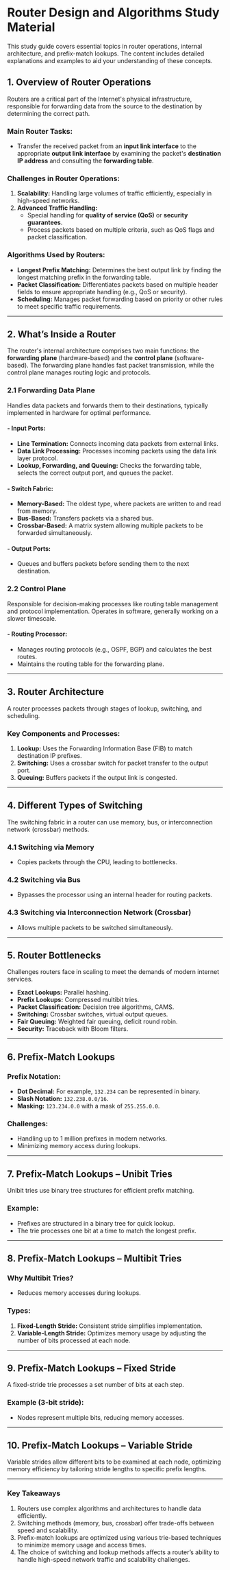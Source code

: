 
# Router Design and Algorithms Study Material

This study guide covers essential topics in router operations, internal architecture, and prefix-match lookups. The content includes detailed explanations and examples to aid your understanding of these concepts.

## 1. Overview of Router Operations

Routers are a critical part of the Internet's physical infrastructure, responsible for forwarding data from the source to the destination by determining the correct path.

### Main Router Tasks:
- Transfer the received packet from an **input link interface** to the appropriate **output link interface** by examining the packet's **destination IP address** and consulting the **forwarding table**.
  
### Challenges in Router Operations:
1. **Scalability:** Handling large volumes of traffic efficiently, especially in high-speed networks.
2. **Advanced Traffic Handling:**
   - Special handling for **quality of service (QoS)** or **security guarantees**.
   - Process packets based on multiple criteria, such as QoS flags and packet classification.

### Algorithms Used by Routers:
- **Longest Prefix Matching:** Determines the best output link by finding the longest matching prefix in the forwarding table.
- **Packet Classification:** Differentiates packets based on multiple header fields to ensure appropriate handling (e.g., QoS or security).
- **Scheduling:** Manages packet forwarding based on priority or other rules to meet specific traffic requirements.

---

## 2. What’s Inside a Router

The router's internal architecture comprises two main functions: the **forwarding plane** (hardware-based) and the **control plane** (software-based). The forwarding plane handles fast packet transmission, while the control plane manages routing logic and protocols.

### 2.1 Forwarding Data Plane

Handles data packets and forwards them to their destinations, typically implemented in hardware for optimal performance.

#### - Input Ports:
  - **Line Termination:** Connects incoming data packets from external links.
  - **Data Link Processing:** Processes incoming packets using the data link layer protocol.
  - **Lookup, Forwarding, and Queuing:** Checks the forwarding table, selects the correct output port, and queues the packet.

#### - Switch Fabric:
  - **Memory-Based:** The oldest type, where packets are written to and read from memory.
  - **Bus-Based:** Transfers packets via a shared bus.
  - **Crossbar-Based:** A matrix system allowing multiple packets to be forwarded simultaneously.

#### - Output Ports:
  - Queues and buffers packets before sending them to the next destination.

### 2.2 Control Plane

Responsible for decision-making processes like routing table management and protocol implementation. Operates in software, generally working on a slower timescale.

#### - Routing Processor:
  - Manages routing protocols (e.g., OSPF, BGP) and calculates the best routes.
  - Maintains the routing table for the forwarding plane.

---

## 3. Router Architecture

A router processes packets through stages of lookup, switching, and scheduling.

### Key Components and Processes:
1. **Lookup:** Uses the Forwarding Information Base (FIB) to match destination IP prefixes.
2. **Switching:** Uses a crossbar switch for packet transfer to the output port.
3. **Queuing:** Buffers packets if the output link is congested.

---

## 4. Different Types of Switching

The switching fabric in a router can use memory, bus, or interconnection network (crossbar) methods.

### 4.1 Switching via Memory
- Copies packets through the CPU, leading to bottlenecks.

### 4.2 Switching via Bus
- Bypasses the processor using an internal header for routing packets.

### 4.3 Switching via Interconnection Network (Crossbar)
- Allows multiple packets to be switched simultaneously.

---

## 5. Router Bottlenecks

Challenges routers face in scaling to meet the demands of modern internet services.

- **Exact Lookups:** Parallel hashing.
- **Prefix Lookups:** Compressed multibit tries.
- **Packet Classification:** Decision tree algorithms, CAMS.
- **Switching:** Crossbar switches, virtual output queues.
- **Fair Queuing:** Weighted fair queuing, deficit round robin.
- **Security:** Traceback with Bloom filters.

---

## 6. Prefix-Match Lookups

### Prefix Notation:
- **Dot Decimal:** For example, `132.234` can be represented in binary.
- **Slash Notation:** `132.238.0.0/16`.
- **Masking:** `123.234.0.0` with a mask of `255.255.0.0`.

### Challenges:
- Handling up to 1 million prefixes in modern networks.
- Minimizing memory access during lookups.

---

## 7. Prefix-Match Lookups – Unibit Tries

Unibit tries use binary tree structures for efficient prefix matching.

### Example:
- Prefixes are structured in a binary tree for quick lookup.
- The trie processes one bit at a time to match the longest prefix.

---

## 8. Prefix-Match Lookups – Multibit Tries

### Why Multibit Tries?
- Reduces memory accesses during lookups.

### Types:
1. **Fixed-Length Stride:** Consistent stride simplifies implementation.
2. **Variable-Length Stride:** Optimizes memory usage by adjusting the number of bits processed at each node.

---

## 9. Prefix-Match Lookups – Fixed Stride

A fixed-stride trie processes a set number of bits at each step.

### Example (3-bit stride):
- Nodes represent multiple bits, reducing memory accesses.

---

## 10. Prefix-Match Lookups – Variable Stride

Variable strides allow different bits to be examined at each node, optimizing memory efficiency by tailoring stride lengths to specific prefix lengths.

---

### Key Takeaways

1. Routers use complex algorithms and architectures to handle data efficiently.
2. Switching methods (memory, bus, crossbar) offer trade-offs between speed and scalability.
3. Prefix-match lookups are optimized using various trie-based techniques to minimize memory usage and access times.
4. The choice of switching and lookup methods affects a router’s ability to handle high-speed network traffic and scalability challenges.
